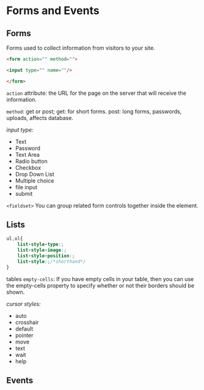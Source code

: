 # Forms and Events

## Forms

Forms used to collect information from visitors
to your site.

```html
<form action="" method="">

<input type="" name=""/>

</form>

```
`action` attribute: the URL for the page on the
server that will receive the information.


`method`: get or post; 
 get: for short forms.
 post: long forms, passwords, uploads, 
 affects database.

 *input type:*
 - Text
 - Password
 - Text Area
 - Radio button
 - Checkbox
 - Drop Down List 
 - Multiple choice
 - file input
 - submit


 `<fieldset>`
You can group related form
controls together inside the
 element. 


 ## Lists

 ```css
 ul,ol{
     list-style-type:;
     list-style-image:;
     list-style-position:;
     list-style:;/*shorthand*/
 }

 ```


 tables `empty-cells`: If you have empty cells in
your table, then you can use
the empty-cells property to
specify whether or not their
borders should be shown.

*cursor styles:*
- auto
- crosshair
- default
- pointer
- move
- text
- wait
- help


## Events